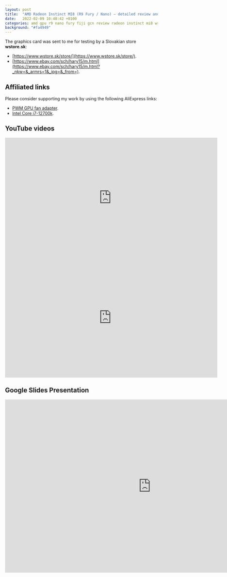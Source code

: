 ```yaml
---
layout: post
title:  "AMD Radeon Instinct MI8 (R9 Fury / Nano) – detailed review and tests, cooling, BIOS, drivers"
date:   2022-02-09 10:48:42 +0100
categories: amd gpu r9 nano fury fiji gcn review radeon instinct mi8 wstore
background: "#fa4949"
---
```


The graphics card was sent to me for testing by a Slovakian store **wstore.sk**:
- [https://www.wstore.sk/store/](https://www.wstore.sk/store/).
- [https://www.ebay.com/sch/hary15/m.html](https://www.ebay.com/sch/hary15/m.html?_nkw=&_armrs=1&_ipg=&_from=).

## Affiliated links

Please consider supporting my work by using the following AliExpress links:

- [PWM GPU fan adapter](https://s.click.aliexpress.com/e/_ABrPnR).
- [Intel Core i7-12700k](https://amzn.to/3Ll1Oja).

## YouTube videos

<iframe width="700" height="394" src="https://www.youtube.com/embed/vIhCc7xZXOY" title="YouTube video player" frameborder="0" allow="accelerometer; autoplay; clipboard-write; encrypted-media; gyroscope; picture-in-picture" allowfullscreen></iframe>

<iframe width="700" height="394" src="https://www.youtube.com/embed/C-_h27-EHUk" title="YouTube video player" frameborder="0" allow="accelerometer; autoplay; clipboard-write; encrypted-media; gyroscope; picture-in-picture" allowfullscreen></iframe>

## Google Slides Presentation

<iframe src="https://docs.google.com/presentation/d/e/2PACX-1vQ4Kq_vVVjHNaQWvBWmnYcGeDp8WLtL3UNZG7Y8dQRD4SwolIgWL_zzKmphgFkJpnpENIeuOf6MjGS9/embed?start=false&loop=false&delayms=60000" frameborder="0" width="960" height="569" allowfullscreen="true" mozallowfullscreen="true" webkitallowfullscreen="true"></iframe>